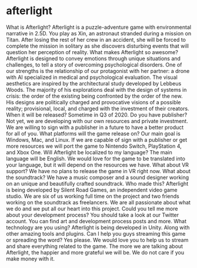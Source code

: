 # afterlight
What is Afterlight? Afterlight is a puzzle-adventure game with environmental narrative in 2.5D. You play as Xin, an astronaut stranded during a mission on Titan.  After losing the rest of her crew in an accident, she will be forced to complete the mission in solitary as she discovers disturbing events that will question her perception of reality.  What makes Afterlight so awesome? Afterlight is designed to convey emotions through unique situations and challenges, to tell a story of overcoming psychological disorders. One of our strengths is the relationship of our protagonist with her partner: a drone with AI specialized in medical and psychological evaluation.  The visual aesthetics are inspired by the architectural study developed by Lebbeus Woods. The majority of his explorations deal with the design of systems in crisis: the order of the existing being confronted by the order of the new. His designs are politically charged and provocative visions of a possible reality; provisional, local, and charged with the investment of their creators.  When it will be released? Sometime in Q3 of 2020.  Do you have publisher? Not yet, we are developing with our own resources and private investment. We are willing to sign with a publisher in a future to have a better product for all of you.  What platforms will the game release on? Our main goal is Windows, Mac, and Linux. If we are capable of sign with a publisher or get more resources we will port the game to Nintendo Switch, PlayStation 4, and Xbox One.  Will Afterlight be localized to my language? The main language will be English. We would love for the game to be translated into your language, but it will depend on the resources we have.  What about VR support? We have no plans to release the game in VR right now.  What about the soundtrack? We have a music composer and a sound designer working on an unique and beautifully crafted soundtrack.  Who made this? Afterlight is being developed by Silent Road Games, an independent video game studio. We are six of us working full time on the project and two friends working on the soundtrack as freelancers. We are all passionate about what we do and we put all our heart into this project.  Could you tell me more about your development process? You should take a look at our Twitter account. You can find art and development process posts and more.  What technology are you using? Afterlight is being developed in Unity. Along with other amazing tools and plugins.  Can I help you guys streaming this game or spreading the word? Yes please. We would love you to help us to stream and share everything related to the game. The more we are talking about Afterlight, the happier and more grateful we will be. We do not care if you make money with it.
